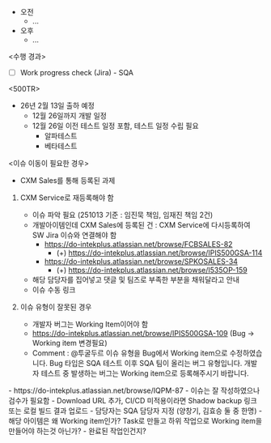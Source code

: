 - 오전
	- ...
- 오후
	- ...

<수행 경과>
- [ ] Work progress check (Jira) - SQA

<500TR>
- 26년 2월 13일 출하 예정
	- 12월 26일까지 개발 일정
	- 12월 26일 이전 테스트 일정 포함, 테스트 일정 수립 필요
		- 알파테스트
		- 베타테스트

<이슈 이동이 필요한 경우>
- CXM Sales를 통해 등록된 과제
1. CXM Service로 재등록해야 함
	- 이슈 파악 필요 (251013 기준 : 임진묵 책임, 임재진 책임 2건)
	- 개발아이템인데 CXM Sales에 등록된 건 : CXM Service에 다시등록하여 SW Jira 이슈와 연결해야 함
		- https://do-intekplus.atlassian.net/browse/FCBSALES-82
			- (+) https://do-intekplus.atlassian.net/browse/IPIS500GSA-114
		- https://do-intekplus.atlassian.net/browse/SPKOSALES-34
			- (+) https://do-intekplus.atlassian.net/browse/I535OP-159
	- 해당 담당자를 집어넣고 댓글 및 팀즈로 부족한 부분을 채워달라고 안내
	- 이슈 수동 링크

2. 이슈 유형이 잘못된 경우
	- 개발자 버그는 Working Item이어야 함
	- https://do-intekplus.atlassian.net/browse/IPIS500GSA-109 (Bug -> Working item 변경필요)
	- Comment : @투굴두르 이슈 유형을 Bug에서 Working item으로 수정하였습니다. Bug 타입은 SQA 테스트 이후 SQA 팀이 올리는 버그 유형입니다. 개발자 테스트 중 발생하는 버그는 Working item으로 등록해주시기 바랍니다.

<TR 작성 안내>
- https://do-intekplus.atlassian.net/browse/IQPM-87
- 이슈는 잘 작성하였으나 검수가 필요함
	- Download URL 추가, CI/CD 미적용이라면 Shadow backup 링크 또는 로컬 빌드 결과 업로드
	- 담당자는 SQA 담당자 지정 (양창기, 김효승 둘 중 한명)
	- 해당 아이템은 왜 Working item인가? Task로 만들고 하위 작업으로 Working item을 만들어야 하는것 아닌가?
	- 완료된 작업인건지?